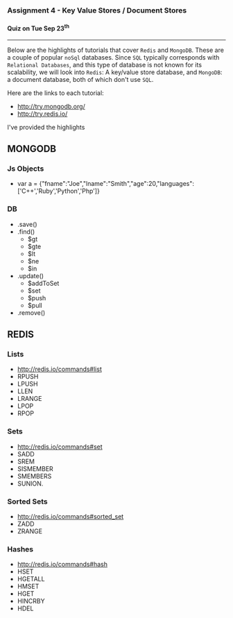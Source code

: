 ### Assignment 4 - Key Value Stores / Document Stores


#### Quiz on Tue Sep 23<sup>th</sup>
-----

Below are the highlights of tutorials that cover `Redis` and `MongoDB`. These are a couple of popular `noSql` databases. Since `SQL` typically corresponds with `Relational Databases`, and this type of database is not known for its scalability, we will look into `Redis`: A key/value store database, and `MongoDB`: a document database, both of which don't use `SQL`.

Here are the links to each tutorial:

- http://try.mongodb.org/
- http://try.redis.io/

I've provided the highlights

## MONGODB



### Js Objects
- var a = {"fname":"Joe","lname":"Smith","age":20,"languages":['C++','Ruby','Python','Php']}


### DB 
- .save()
- .find()
  - $gt
  - $gte
  - $lt
  - $ne
  - $in
- .update()
  - $addToSet
  - $set
  - $push
  - $pull
- .remove()

## REDIS


### Lists
- http://redis.io/commands#list
- RPUSH
- LPUSH
- LLEN
- LRANGE
- LPOP
- RPOP

### Sets
- http://redis.io/commands#set
- SADD
- SREM
- SISMEMBER
- SMEMBERS
- SUNION.

### Sorted Sets
- http://redis.io/commands#sorted_set
- ZADD
- ZRANGE

### Hashes
- http://redis.io/commands#hash
- HSET
- HGETALL
- HMSET 
- HGET 
- HINCRBY
- HDEL

